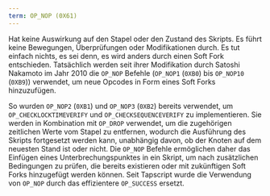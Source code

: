 ```yaml
---
term: OP_NOP (0X61)
---
```


Hat keine Auswirkung auf den Stapel oder den Zustand des Skripts. Es führt keine Bewegungen, Überprüfungen oder Modifikationen durch. Es tut einfach nichts, es sei denn, es wird anders durch einen Soft Fork entschieden. Tatsächlich werden seit ihrer Modifikation durch Satoshi Nakamoto im Jahr 2010 die `OP_NOP` Befehle (`OP_NOP1` (`0XB0`) bis `OP_NOP10` (`0XB9`)) verwendet, um neue Opcodes in Form eines Soft Forks hinzuzufügen.

So wurden `OP_NOP2` (`0XB1`) und `OP_NOP3` (`0XB2`) bereits verwendet, um `OP_CHECKLOCKTIMEVERIFY` und `OP_CHECKSEQUENCEVERIFY` zu implementieren. Sie werden in Kombination mit `OP_DROP` verwendet, um die zugehörigen zeitlichen Werte vom Stapel zu entfernen, wodurch die Ausführung des Skripts fortgesetzt werden kann, unabhängig davon, ob der Knoten auf dem neuesten Stand ist oder nicht. Die `OP_NOP` Befehle ermöglichen daher das Einfügen eines Unterbrechungspunktes in ein Skript, um nach zusätzlichen Bedingungen zu prüfen, die bereits existieren oder mit zukünftigen Soft Forks hinzugefügt werden können. Seit Tapscript wurde die Verwendung von `OP_NOP` durch das effizientere `OP_SUCCESS` ersetzt.